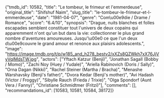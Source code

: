{"tmdb_id": 10582, "title": "Le tombeur, le frimeur et l'emmerdeuse", "original_title": "Shifshuf Naim", "slug_title": "le-tombeur-le-frimeur-et-l-emmerdeuse", "date": "1981-04-07", "genre": "Com\u00e9die / Drame / Romance", "score": "6.4/10", "synopsis": "Drague, nuits blanches et folles escapades semblent constituer tout l'univers de deux copains qui apparemment n'ont qu'un but dans la vie: collectionner le plus grand nombre d'aventures amoureuses. Jusqu'\u00e0 ce que l'un deux d\u00e9couvre le grand amour et renonce aux plaisirs adolescents.", "image": "https://image.tmdb.org/t/p/w185_and_h278_bestv2/xXZs8QZWkh7xX76JjVyVqlMdsTW.jpg", "actors": ["Yftach Katzur (Benji)", "Jonathan Sagall (Bobby / Momo)", "Zachi Noy (Huey / Yudale)", "Ariella Rabinovich (Doris / Sally)", "Orna Dagan (Nikki)", "Rachel Steiner (Martha / Bracha)", "Menashe Warshavsky (Benji's father)", "Dvora Kedar (Benji's mother)", "Avi Hadash (Victor / Froggy)", "Sibylle Rauch (Frieda / Trixie)", "Olga Spondorf (Aunt Vera / Fanny)", "Christiane Schmidtmer (Fritzi)"], "comments": [], "recommandations_id": [10583, 10581, 10584, 38172]}